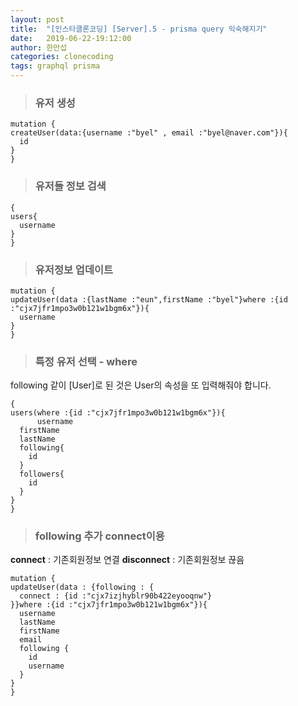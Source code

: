 ```yaml
---
layout: post
title:  "[인스타클론코딩] [Server].5 - prisma query 익숙해지기"
date:   2019-06-22-19:12:00
author: 한만섭
categories: clonecoding
tags: graphql prisma 
---
```



> ### 유저 생성 
  
  ```
  mutation {
  createUser(data:{username :"byel" , email :"byel@naver.com"}){
    id
  }
  }
  ```
  
> ### 유저들 정보 검색 

  ```
  {
  users{
    username
  }
  }
  ```
  
  
> ### 유저정보 업데이트 

  ```
  mutation {
  updateUser(data :{lastName :"eun",firstName :"byel"}where :{id :"cjx7jfr1mpo3w0b121w1bgm6x"}){
    username
  }
  }
  ```
  
> ### 특정 유저 선택 - **where**
  
  following 같이 [User]로 된 것은 User의 속성을 또 입력해줘야 합니다. 
  ```
  {
  users(where :{id :"cjx7jfr1mpo3w0b121w1bgm6x"}){
		username
    firstName
    lastName
    following{
      id
    }
    followers{
      id
    }
  }
  } 
  ```
  
> ### following 추가 **connect**이용 
  
  **connect** : 기존회원정보 연결
  **disconnect** : 기존회원정보 끊음 
  
  ```
  mutation {
  updateUser(data : {following : {
    connect : {id :"cjx7izjhyblr90b422eyooqnw"}
  }}where :{id :"cjx7jfr1mpo3w0b121w1bgm6x"}){
    username
    lastName
    firstName
    email
    following {
      id
      username
    }
  }
  }
  ```
